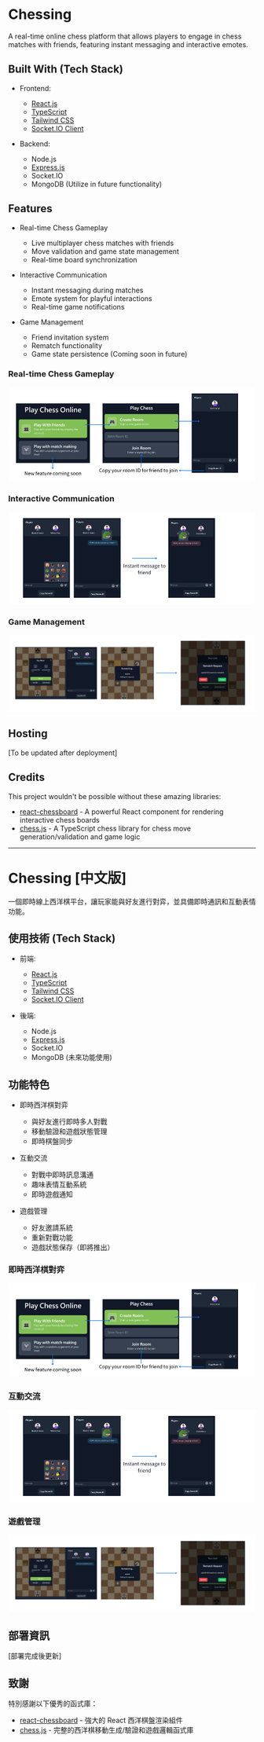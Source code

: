# Chessing

A real-time online chess platform that allows players to engage in chess matches with friends, featuring instant messaging and interactive emotes.

## Built With (Tech Stack)

- Frontend:

  - [React.js](https://github.com/facebook/react)
  - [TypeScript](https://github.com/microsoft/TypeScript)
  - [Tailwind CSS](https://tailwindcss.com/)
  - [Socket.IO Client](https://socket.io/)

- Backend:
  - Node.js
  - [Express.js](https://expressjs.com/)
  - Socket.IO
  - MongoDB (Utilize in future functionality)

## Features

- Real-time Chess Gameplay

  - Live multiplayer chess matches with friends
  - Move validation and game state management
  - Real-time board synchronization

- Interactive Communication

  - Instant messaging during matches
  - Emote system for playful interactions
  - Real-time game notifications

- Game Management
  - Friend invitation system
  - Rematch functionality
  - Game state persistence (Coming soon in future)

### Real-time Chess Gameplay

![image](https://raw.githubusercontent.com/ShowGa/Pic-repository/refs/heads/main/Chess-Project-feature1.png?token=GHSAT0AAAAAAC6ITMNLXFM7TFK4PICOGG3EZ6Y45RA)

### Interactive Communication

![image](https://raw.githubusercontent.com/ShowGa/Pic-repository/refs/heads/main/Chess-Project-feature2.png?token=GHSAT0AAAAAAC6ITMNK3Y5HBYXMX6PKQOQSZ6Y453A)

### Game Management

![image](https://raw.githubusercontent.com/ShowGa/Pic-repository/refs/heads/main/Chess-Project-feature3.png?token=GHSAT0AAAAAAC6ITMNKFVCQIMRIL7HMPJSOZ6Y46DQ)

## Hosting

[To be updated after deployment]

## Credits

This project wouldn't be possible without these amazing libraries:

- [react-chessboard](https://github.com/Clariity/react-chessboard) - A powerful React component for rendering interactive chess boards
- [chess.js](https://github.com/jhlywa/chess.js) - A TypeScript chess library for chess move generation/validation and game logic

---

# Chessing [中文版]

一個即時線上西洋棋平台，讓玩家能與好友進行對弈，並具備即時通訊和互動表情功能。

## 使用技術 (Tech Stack)

- 前端:

  - [React.js](https://github.com/facebook/react)
  - [TypeScript](https://github.com/microsoft/TypeScript)
  - [Tailwind CSS](https://tailwindcss.com/)
  - [Socket.IO Client](https://socket.io/)

- 後端:
  - Node.js
  - [Express.js](https://expressjs.com/)
  - Socket.IO
  - MongoDB (未來功能使用)

## 功能特色

- 即時西洋棋對弈

  - 與好友進行即時多人對戰
  - 移動驗證和遊戲狀態管理
  - 即時棋盤同步

- 互動交流

  - 對戰中即時訊息溝通
  - 趣味表情互動系統
  - 即時遊戲通知

- 遊戲管理
  - 好友邀請系統
  - 重新對戰功能
  - 遊戲狀態保存（即將推出）

### 即時西洋棋對弈

![image](https://raw.githubusercontent.com/ShowGa/Pic-repository/refs/heads/main/Chess-Project-feature1.png?token=GHSAT0AAAAAAC6ITMNLXFM7TFK4PICOGG3EZ6Y45RA)

### 互動交流

![image](https://raw.githubusercontent.com/ShowGa/Pic-repository/refs/heads/main/Chess-Project-feature2.png?token=GHSAT0AAAAAAC6ITMNK3Y5HBYXMX6PKQOQSZ6Y453A)

### 遊戲管理

![image](https://raw.githubusercontent.com/ShowGa/Pic-repository/refs/heads/main/Chess-Project-feature3.png?token=GHSAT0AAAAAAC6ITMNKFVCQIMRIL7HMPJSOZ6Y46DQ)

## 部署資訊

[部署完成後更新]

## 致謝

特別感謝以下優秀的函式庫：

- [react-chessboard](https://github.com/Clariity/react-chessboard) - 強大的 React 西洋棋盤渲染組件
- [chess.js](https://github.com/jhlywa/chess.js) - 完整的西洋棋移動生成/驗證和遊戲邏輯函式庫
